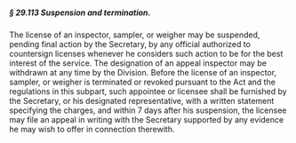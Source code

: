 ##### § 29.113 Suspension and termination. #####

The license of an inspector, sampler, or weigher may be suspended, pending final action by the Secretary, by any official authorized to countersign licenses whenever he considers such action to be for the best interest of the service. The designation of an appeal inspector may be withdrawn at any time by the Division. Before the license of an inspector, sampler, or weigher is terminated or revoked pursuant to the Act and the regulations in this subpart, such appointee or licensee shall be furnished by the Secretary, or his designated representative, with a written statement specifying the charges, and within 7 days after his suspension, the licensee may file an appeal in writing with the Secretary supported by any evidence he may wish to offer in connection therewith.